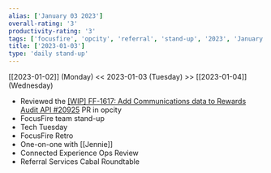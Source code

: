 ```yaml
---
alias: ['January 03 2023']
overall-rating: '3'
productivity-rating: '3'
tags: ['focusfire', 'opcity', 'referral', 'stand-up', '2023', 'January', 'Tuesday']
title: ['2023-01-03']
type: 'daily stand-up'
---
```

[[2023-01-02]] (Monday) << 2023-01-03 (Tuesday) >> [[2023-01-04]] (Wednesday)

- Reviewed the [[WIP] FF-1617: Add Communications data to Rewards Audit API #20925](https://github.com/Opcity/opcity/pull/20925) PR in opcity
- FocusFire team stand-up
- Tech Tuesday
- FocusFire Retro
- One-on-one with [[Jennie]]
- Connected Experience Ops Review
- Referral Services Cabal Roundtable[]()